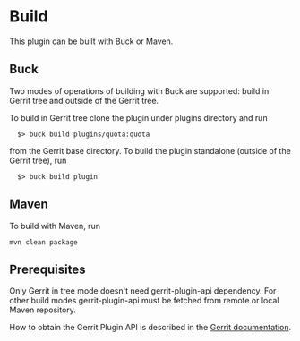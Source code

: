 Build
=====

This plugin can be built with Buck or Maven.

Buck
----

Two modes of operations of building with Buck are supported: build in Gerrit
tree and outside of the Gerrit tree.

To build in Gerrit tree clone the plugin under plugins directory and run

```
  $> buck build plugins/quota:quota
```

from the Gerrit base directory. To build the plugin standalone (outside of
the Gerrit tree), run

```
  $> buck build plugin
```

Maven
-----

To build with Maven, run

```
mvn clean package
```

Prerequisites
-------------

Only Gerrit in tree mode doesn't need gerrit-plugin-api dependency. For
other build modes gerrit-plugin-api must be fetched from remote or local
Maven repository.

How to obtain the Gerrit Plugin API is described in the [Gerrit
documentation](../../../Documentation/dev-buck.html#_extension_and_plugin_api_jar_files).


